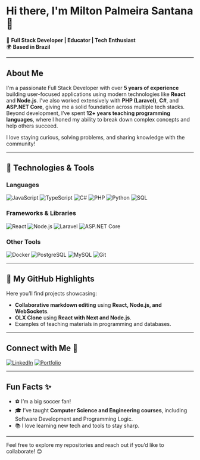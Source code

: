 # Hi there, I'm Milton Palmeira Santana 👋

🚀 **Full Stack Developer | Educator | Tech Enthusiast**  
🌍 **Based in Brazil**

---

## About Me

I'm a passionate Full Stack Developer with over **5 years of experience** building user-focused applications using modern technologies like **React** and **Node.js**. I’ve also worked extensively with **PHP (Laravel)**, **C#**, and **ASP.NET Core**, giving me a solid foundation across multiple tech stacks. Beyond development, I’ve spent **12+ years teaching programming languages**, where I honed my ability to break down complex concepts and help others succeed. 

I love staying curious, solving problems, and sharing knowledge with the community!

---

## 🔧 Technologies & Tools

### Languages
![JavaScript](https://img.shields.io/badge/-JavaScript-F7DF1E?logo=javascript&logoColor=black&style=flat-square)
![TypeScript](https://img.shields.io/badge/-TypeScript-3178C6?logo=typescript&logoColor=white&style=flat-square)
![C#](https://img.shields.io/badge/-C%23-239120?logo=c-sharp&logoColor=white&style=flat-square)
![PHP](https://img.shields.io/badge/-PHP-777BB4?logo=php&logoColor=white&style=flat-square)
![Python](https://img.shields.io/badge/-Python-3776AB?logo=python&logoColor=white&style=flat-square)
![SQL](https://img.shields.io/badge/-SQL-4479A1?logo=mysql&logoColor=white&style=flat-square)

### Frameworks & Libraries
![React](https://img.shields.io/badge/-React-61DAFB?logo=react&logoColor=black&style=flat-square)
![Node.js](https://img.shields.io/badge/-Node.js-339933?logo=nodedotjs&logoColor=white&style=flat-square)
![Laravel](https://img.shields.io/badge/-Laravel-FF2D20?logo=laravel&logoColor=white&style=flat-square)
![ASP.NET Core](https://img.shields.io/badge/-ASP.NET%20Core-512BD4?logo=dotnet&logoColor=white&style=flat-square)

### Other Tools
![Docker](https://img.shields.io/badge/-Docker-2496ED?logo=docker&logoColor=white&style=flat-square)
![PostgreSQL](https://img.shields.io/badge/-PostgreSQL-4169E1?logo=postgresql&logoColor=white&style=flat-square)
![MySQL](https://img.shields.io/badge/-MySQL-4479A1?logo=mysql&logoColor=white&style=flat-square)
![Git](https://img.shields.io/badge/-Git-F05032?logo=git&logoColor=white&style=flat-square)

---

## 🌟 My GitHub Highlights

Here you’ll find projects showcasing:  
- **Collaborative markdown editing** using **React, Node.js, and WebSockets**.
- **OLX Clone** using **React with Next and Node.js**.  
- Examples of teaching materials in programming and databases.  

---

## Connect with Me 🤝

[![LinkedIn](https://img.shields.io/badge/LinkedIn-0077B5?logo=linkedin&logoColor=white&style=flat-square)]([https://www.linkedin.com/in/miltonpalmeira/](https://www.linkedin.com/in/milton-palmeira-santana/?locale=en_US))
[![Portfolio](https://img.shields.io/badge/Portfolio-000000?logo=github&logoColor=white&style=flat-square)](https://www.github.com/miltonpalmeira)  

---

## Fun Facts ✨

- ⚽ I’m a big soccer fan!  
- 🎓 I’ve taught **Computer Science and Engineering courses**, including Software Development and Programming Logic.  
- 📚 I love learning new tech and tools to stay sharp.  

---

Feel free to explore my repositories and reach out if you’d like to collaborate! 😊
